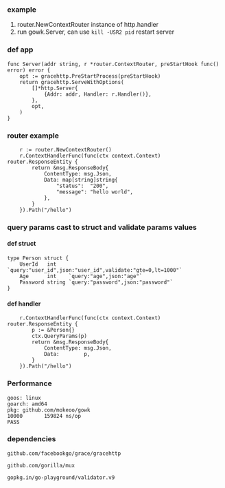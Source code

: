 ### example
1. router.NewContextRouter instance of http.handler
2. run gowk.Server, can use ```kill -USR2 pid``` restart server

### def app
```
func Server(addr string, r *router.ContextRouter, preStartHook func() error) error {
	opt := gracehttp.PreStartProcess(preStartHook)
	return gracehttp.ServeWithOptions(
		[]*http.Server{
			{Addr: addr, Handler: r.Handler()},
		},
		opt,
	)
}
```

### router example
```
	r := router.NewContextRouter()
	r.ContextHandlerFunc(func(ctx context.Context) router.ResponseEntity {
		return &msg.ResponseBody{
			ContentType: msg.Json,
			Data: map[string]string{
				"status":  "200",
				"message": "hello world",
			},
		}
	}).Path("/hello")
```


### query params cast to struct and validate params values
#### def struct
```
type Person struct {
	UserId   int    `query:"user_id",json:"user_id",validate:"gte=0,lt=1000"`
	Age      int    `query:"age",json:"age"`
	Password string `query:"password",json:"password"`
}
```
#### def handler
```
	r.ContextHandlerFunc(func(ctx context.Context) router.ResponseEntity {
		p := &Person{}
		ctx.QueryParams(p)
		return &msg.ResponseBody{
			ContentType: msg.Json,
			Data:        p,
		}
	}).Path("/hello")
```


### Performance
```
goos: linux
goarch: amd64
pkg: github.com/mokeoo/gowk
10000	    159824 ns/op
PASS
```

### dependencies
```github.com/facebookgo/grace/gracehttp```

```github.com/gorilla/mux```

```gopkg.in/go-playground/validator.v9```
